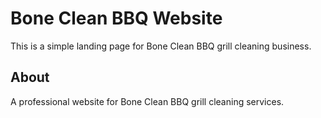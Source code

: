 # Bone Clean BBQ Website

This is a simple landing page for Bone Clean BBQ grill cleaning business.

## About
A professional website for Bone Clean BBQ grill cleaning services.